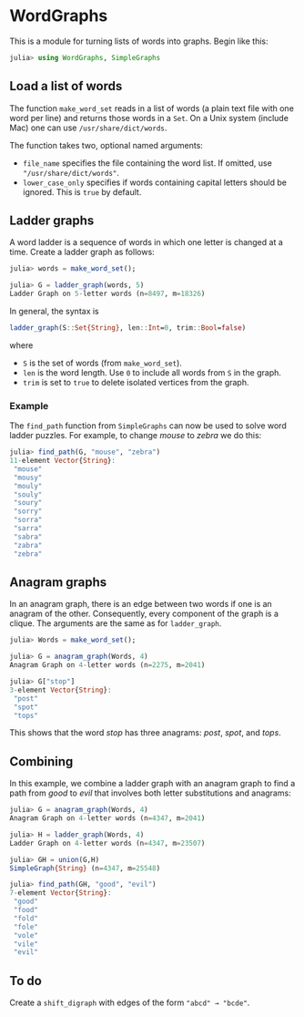 # WordGraphs

This is a module for turning lists of words into graphs. Begin like this:
```julia
julia> using WordGraphs, SimpleGraphs
```

## Load a list of words

The function `make_word_set` reads in a list of words (a plain text file with one word per line)
and returns those words in a `Set`. On a Unix system (include Mac) one can use
`/usr/share/dict/words`.

The function takes two, optional named arguments:
* `file_name` specifies the file containing the word list. If omitted, use `"/usr/share/dict/words"`.
* `lower_case_only` specifies if words containing capital letters should be ignored. This is `true` by default. 

## Ladder graphs

A word ladder is a sequence of words in which one letter is changed at a time.
Create a ladder graph as follows: 
```julia
julia> words = make_word_set();

julia> G = ladder_graph(words, 5)
Ladder Graph on 5-letter words (n=8497, m=18326)
```

In general, the syntax is 
```julia
ladder_graph(S::Set{String}, len::Int=0, trim::Bool=false)
```
where
* `S` is the set of words (from `make_word_set`).
* `len` is the word length. Use `0` to include all words from `S` in the graph.
* `trim` is set to `true` to delete isolated vertices from the graph.

### Example

The `find_path` function from `SimpleGraphs` can now be used to solve word ladder
puzzles. For example, to change *mouse* to *zebra* we do this:
```julia
julia> find_path(G, "mouse", "zebra")
11-element Vector{String}:
 "mouse"
 "mousy"
 "mouly"
 "souly"
 "soury"
 "sorry"
 "sorra"
 "sarra"
 "sabra"
 "zabra"
 "zebra"
 ```


## Anagram graphs

In an anagram graph, there is an edge between two words if one is an anagram of the
other. Consequently, every component of the graph is a clique. The arguments are the same 
as for `ladder_graph`.
```julia
julia> Words = make_word_set();

julia> G = anagram_graph(Words, 4)
Anagram Graph on 4-letter words (n=2275, m=2041)

julia> G["stop"]
3-element Vector{String}:
 "post"
 "spot"
 "tops"
 ```
 This shows that the word *stop* has three anagrams: *post*, *spot*, and *tops*. 

## Combining

In this example, we combine a ladder graph with an anagram graph to find a 
path from *good* to *evil* that involves both letter substitutions and 
anagrams:
```julia
julia> G = anagram_graph(Words, 4)
Anagram Graph on 4-letter words (n=4347, m=2041)

julia> H = ladder_graph(Words, 4)
Ladder Graph on 4-letter words (n=4347, m=23507)

julia> GH = union(G,H)
SimpleGraph{String} (n=4347, m=25548)

julia> find_path(GH, "good", "evil")
7-element Vector{String}:
 "good"
 "food"
 "fold"
 "fole"
 "vole"
 "vile"
 "evil"
 ```

 ## To do

 Create a `shift_digraph` with edges of the form 
 `"abcd" → "bcde"`.
